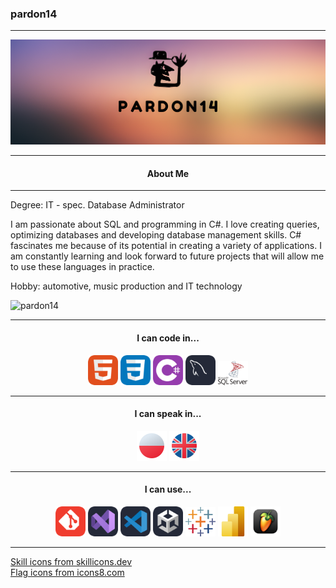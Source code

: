 ### pardon14
---

<center>
  <img title="banner" src="./images/banner.jpg"/>
</center>

<center>

---
#### About Me
---

</center>

Degree: IT - spec. Database Administrator

I am passionate about SQL and programming in C#. I love creating queries, optimizing databases and developing database management skills. C# fascinates me because of its potential in creating a variety of applications. I am constantly learning and look forward to future projects that will allow me to use these languages in practice.

Hobby: automotive, music production and IT technology

<p align="left"> <img src="https://komarev.com/ghpvc/?username=pardon14&label=Profile%20views&color=f1f500&style=plastic" alt="pardon14" /> </p>

---

<center>

#### I can code in...

<p float="left">
  <img title="HTML" src="./images/icons/html.png" width="48"/>
  <img title="CSS" src="./images/icons/css.png" width="48"/>
  <img title="C#" src="./images/icons/cs.png" width="48"/>
  <img title="MySQL" src="./images/icons/mysql.png" width="48"/>
  <img title="Microsoft Server SQL" src="./images/icons/mssql.png" width="48"/>
</p>

---
#### I can speak in...

<p float="left">
  <img title="PL" src="./images/icons/pl.png" width="48"/>
  <img title="UK" src="./images/icons/uk.png" width="48"/>
</p>

---
#### I can use...

<p float="left">
  <img title="GIT" src="./images/icons/git.png" width="48"/>
  <img title="Visual Studio" src="./images/icons/visualstudio.png" width="48"/>
  <img title="Visual Studio Code" src="./images/icons/vscode.png" width="48"/>
  <img title="Unity" src="./images/icons/unity.png" width="48"/>
  <img title="Tableau" src="./images/icons/tableau.png" width="48"/>
  <img title="Power BI" src="./images/icons/powerbi.png" width="48"/>
  <img title="FL Studio" src="./images/icons/flstudio.png" width="48"/>
</p>

</center>

---
<a href="https://skillicons.dev" title="skills">Skill icons from skillicons.dev</a> <br>
<a href="https://icons8.com/icon/set/flags/fluency" title="flags">Flag icons from icons8.com</a>
